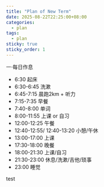 ```yaml
---
title: "Plan of New Term"
date: 2025-08-22T22:25:00+08:00
categories:
  - plan
tags:
  - plan
sticky: true
sticky_order: 1
---
```


一·每日作息

- 6:30 起床
- 6:30-6:45 洗漱
- 6:45-7:15 晨跑2km + 听力
- 7:15-7:35 早餐
- 7:40-8:00 单词
- 8:00-11:55 上课 or 自习
- 12:00-12:25 午餐
- 12:40-12:55/ 12:40-13:20 小憩/午休
- 13:00-17:00 上课
- 17:30-18:00 晚餐
- 18:00-21:30 上课/自习
- 21:30-23:00 休息/洗漱/吉他/琐事
- 23:00 睡觉


test